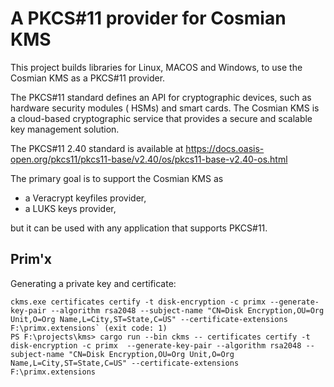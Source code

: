 # A PKCS#11 provider for Cosmian KMS

This project builds libraries for Linux, MACOS and Windows, to use the Cosmian KMS as a PKCS#11
provider.

The PKCS#11 standard defines an API for cryptographic devices, such as hardware security modules (
HSMs) and smart cards.
The Cosmian KMS is a cloud-based cryptographic service that provides a secure and scalable key
management solution.

The PKCS#11 2.40 standard is available at
<https://docs.oasis-open.org/pkcs11/pkcs11-base/v2.40/os/pkcs11-base-v2.40-os.html>

The primary goal is to support the Cosmian KMS as

- a Veracrypt keyfiles provider,
- a LUKS keys provider,

but it can be used with any application that supports PKCS#11.

## Prim'x

Generating a private key and certificate:

```shell
ckms.exe certificates certify -t disk-encryption -c primx --generate-key-pair --algorithm rsa2048 --subject-name "CN=Disk Encryption,OU=Org Unit,O=Org Name,L=City,ST=State,C=US" --certificate-extensions F:\primx.extensions` (exit code: 1)
PS F:\projects\kms> cargo run --bin ckms -- certificates certify -t disk-encryption -c primx  --generate-key-pair --algorithm rsa2048 --subject-name "CN=Disk Encryption,OU=Org Unit,O=Org Name,L=City,ST=State,C=US" --certificate-extensions F:\primx.extensions
```
